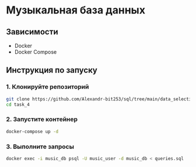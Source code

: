 # Музыкальная база данных

## Зависимости
- Docker
- Docker Compose

## Инструкция по запуску

### 1. Клонируйте репозиторий
```bash
git clone https://github.com/Alexandr-bit253/sql/tree/main/data_selection/task_4
cd task_4
```
### 2. Запустите контейнер
```bash
docker-compose up -d
```
### 3. Выполните запросы
```bash
docker exec -i music_db psql -U music_user -d music_db < queries.sql
```